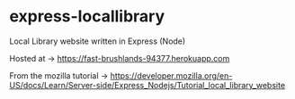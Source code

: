# express-locallibrary
Local Library website written in Express (Node)

Hosted at -> https://fast-brushlands-94377.herokuapp.com

From the mozilla tutorial -> https://developer.mozilla.org/en-US/docs/Learn/Server-side/Express_Nodejs/Tutorial_local_library_website

